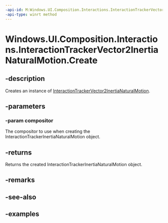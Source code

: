 ```yaml
---
-api-id: M:Windows.UI.Composition.Interactions.InteractionTrackerVector2InertiaNaturalMotion.Create(Windows.UI.Composition.Compositor)
-api-type: winrt method
---
```


<!-- Method syntax.
public InteractionTrackerVector2InertiaNaturalMotion InteractionTrackerVector2InertiaNaturalMotion.Create(Compositor compositor)
-->

# Windows.UI.Composition.Interactions.InteractionTrackerVector2InertiaNaturalMotion.Create

## -description

Creates an instance of [InteractionTrackerVector2InertiaNaturalMotion](interactiontrackervector2inertianaturalmotion.md).



## -parameters
### -param compositor

The compositor to use when creating the InteractionTrackerInertiaNaturalMotion object.

## -returns

Returns the created InteractionTrackerInertiaNaturalMotion object.

## -remarks

## -see-also

## -examples

